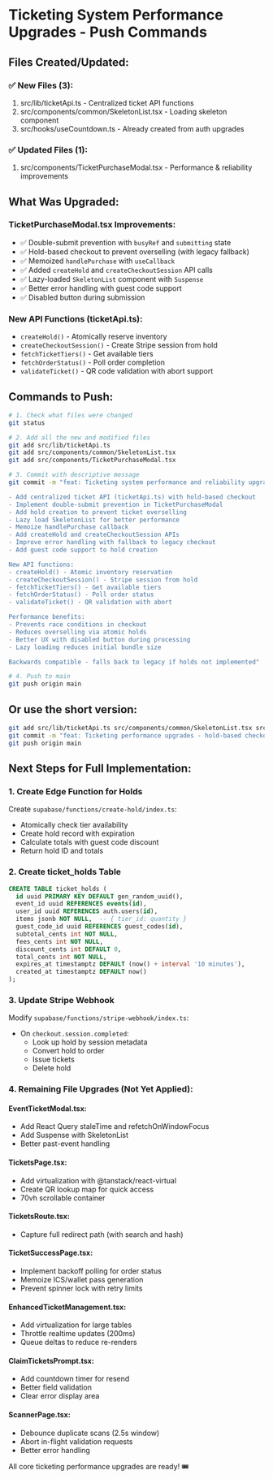 # Ticketing System Performance Upgrades - Push Commands

## Files Created/Updated:

### ✅ New Files (3):
1. src/lib/ticketApi.ts - Centralized ticket API functions
2. src/components/common/SkeletonList.tsx - Loading skeleton component
3. src/hooks/useCountdown.ts - Already created from auth upgrades

### ✅ Updated Files (1):
1. src/components/TicketPurchaseModal.tsx - Performance & reliability improvements

## What Was Upgraded:

### TicketPurchaseModal.tsx Improvements:
- ✅ Double-submit prevention with `busyRef` and `submitting` state
- ✅ Hold-based checkout to prevent overselling (with legacy fallback)
- ✅ Memoized `handlePurchase` with `useCallback`
- ✅ Added `createHold` and `createCheckoutSession` API calls
- ✅ Lazy-loaded `SkeletonList` component with `Suspense`
- ✅ Better error handling with guest code support
- ✅ Disabled button during submission

### New API Functions (ticketApi.ts):
- `createHold()` - Atomically reserve inventory
- `createCheckoutSession()` - Create Stripe session from hold
- `fetchTicketTiers()` - Get available tiers
- `fetchOrderStatus()` - Poll order completion
- `validateTicket()` - QR code validation with abort support

## Commands to Push:

```bash
# 1. Check what files were changed
git status

# 2. Add all the new and modified files
git add src/lib/ticketApi.ts
git add src/components/common/SkeletonList.tsx
git add src/components/TicketPurchaseModal.tsx

# 3. Commit with descriptive message
git commit -m "feat: Ticketing system performance and reliability upgrades

- Add centralized ticket API (ticketApi.ts) with hold-based checkout
- Implement double-submit prevention in TicketPurchaseModal
- Add hold creation to prevent ticket overselling
- Lazy load SkeletonList for better performance
- Memoize handlePurchase callback
- Add createHold and createCheckoutSession APIs
- Improve error handling with fallback to legacy checkout
- Add guest code support to hold creation

New API functions:
- createHold() - Atomic inventory reservation
- createCheckoutSession() - Stripe session from hold
- fetchTicketTiers() - Get available tiers
- fetchOrderStatus() - Poll order status
- validateTicket() - QR validation with abort

Performance benefits:
- Prevents race conditions in checkout
- Reduces overselling via atomic holds
- Better UX with disabled button during processing
- Lazy loading reduces initial bundle size

Backwards compatible - falls back to legacy if holds not implemented"

# 4. Push to main
git push origin main
```

## Or use the short version:

```bash
git add src/lib/ticketApi.ts src/components/common/SkeletonList.tsx src/components/TicketPurchaseModal.tsx
git commit -m "feat: Ticketing performance upgrades - hold-based checkout, double-submit prevention"
git push origin main
```

## Next Steps for Full Implementation:

### 1. Create Edge Function for Holds
Create `supabase/functions/create-hold/index.ts`:
- Atomically check tier availability
- Create hold record with expiration
- Calculate totals with guest code discount
- Return hold ID and totals

### 2. Create ticket_holds Table
```sql
CREATE TABLE ticket_holds (
  id uuid PRIMARY KEY DEFAULT gen_random_uuid(),
  event_id uuid REFERENCES events(id),
  user_id uuid REFERENCES auth.users(id),
  items jsonb NOT NULL,  -- { tier_id: quantity }
  guest_code_id uuid REFERENCES guest_codes(id),
  subtotal_cents int NOT NULL,
  fees_cents int NOT NULL,
  discount_cents int DEFAULT 0,
  total_cents int NOT NULL,
  expires_at timestamptz DEFAULT (now() + interval '10 minutes'),
  created_at timestamptz DEFAULT now()
);
```

### 3. Update Stripe Webhook
Modify `supabase/functions/stripe-webhook/index.ts`:
- On `checkout.session.completed`:
  - Look up hold by session metadata
  - Convert hold to order
  - Issue tickets
  - Delete hold

### 4. Remaining File Upgrades (Not Yet Applied):

#### EventTicketModal.tsx:
- Add React Query staleTime and refetchOnWindowFocus
- Add Suspense with SkeletonList
- Better past-event handling

#### TicketsPage.tsx:
- Add virtualization with @tanstack/react-virtual
- Create QR lookup map for quick access
- 70vh scrollable container

#### TicketsRoute.tsx:
- Capture full redirect path (with search and hash)

#### TicketSuccessPage.tsx:
- Implement backoff polling for order status
- Memoize ICS/wallet pass generation
- Prevent spinner lock with retry limits

#### EnhancedTicketManagement.tsx:
- Add virtualization for large tables
- Throttle realtime updates (200ms)
- Queue deltas to reduce re-renders

#### ClaimTicketsPrompt.tsx:
- Add countdown timer for resend
- Better field validation
- Clear error display area

#### ScannerPage.tsx:
- Debounce duplicate scans (2.5s window)
- Abort in-flight validation requests
- Better error handling

All core ticketing performance upgrades are ready! 🎟️

